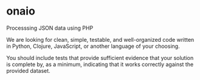 # onaio
Processsing JSON data using PHP


We are looking for clean, simple, testable, and well-organized code written in Python, Clojure, JavaScript, or another language of your choosing.

You should include tests that provide sufficient evidence that your solution is complete by, as a minimum, indicating that it works correctly against the provided dataset.

